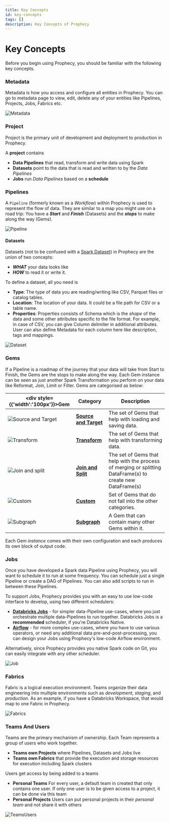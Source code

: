 ```yaml
---
title: Key Concepts
id: key-concepts
tags: []
description: Key Concepts of Prophecy
---
```


# Key Concepts

Before you begin using Prophecy, you should be familiar with the following key concepts.

### Metadata

Metadata is how you access and configure all entities in Prophecy. You can go to metadata page to view, edit, delete any of your entities like Pipelines, Projects, Jobs, Fabrics etc.

![Metadata](img/metadata.png)

###

### Project

Project is the primary unit of development and deployment to production in Prophecy.

A **project** contains

* **Data Pipelines** that read, transform and write data using Spark
* **Datasets** point to the data that is read and written to by the _Data Pipelines_
* **Jobs** run _Data Pipelines_ based on a **schedule**

### Pipelines

A `Pipeline` (formerly known as a _Workflow_) within Prophecy is used to represent the flow of data. They are similar to a map you might use on a road trip: You have a _**Start**_ and _**Finish**_ (Datasets) and the _**stops**_ to make along the way (Gems).

![Pipeline](img/pipeline.png)

#### Datasets

Datasets (not to be confused with a [Spark Dataset](https://spark.apache.org/docs/3.1.3/api/scala/org/apache/spark/sql/Dataset.html)) in Prophecy are the union of two concepts:

* _**WHAT**_ your data looks like
* _**HOW**_ to read it or write it.

To define a dataset, all you need is

* **Type**: The type of data you are reading/writing like CSV, Parquet files or catalog tables.
* **Location**: The location of your data. It could be a file path for CSV or a table name.
* **Properties**: Properties consists of Schema which is the _shape_ of the data and some other attributes specific to the file format. For example, in case of CSV, you can give Column delimiter in additional attributes. User can also define Metadata for each column here like description, tags and mappings.

![Dataset](img/dataset.png)

### Gems

If a Pipeline is a roadmap of the journey that your data will take from Start to Finish, the Gems are the stops to make along the way. Each Gem instance can be seen as just another Spark Transformation you perform on your data like Reformat, Join, Limit or Filter. Gems are categorised as below:

| \<div style=\{{'width':'100px'\}}>Gem      | Category                                                          | Description                                                                                                |
| ------------------------------------------ | ----------------------------------------------------------------- | ---------------------------------------------------------------------------------------------------------- |
| ![Source and Target](img/SourceTarget.png) | [**Source and Target**](../../low-code-spark/gems/source-target/) | The set of Gems that help with loading and saving data.                                                    |
| ![Transform](img/Transform.png)            | [**Transform**](../../low-code-spark/gems/transform/)             | The set of Gems that help with transforming data.                                                          |
| ![Join and split](img/JoinSplit.png)       | [**Join and Split**](../../low-code-spark/gems/join-split/)       | The set of Gems that help with the process of merging or splitting DataFrame(s) to create new DataFrame(s) |
| ![Custom](img/Custom.png)                  | [**Custom**](../../low-code-spark/gems/custom/)                   | Set of Gems that do not fall into the other categories.                                                    |
| ![Subgraph](img/Subgraph.png)              | [**Subgraph**](../../low-code-spark/gems/subgraph/)               | A Gem that can contain many other Gems within it.                                                          |

Each Gem _instance_ comes with their own configuration and each produces its own block of output code.

### Jobs

Once you have developed a Spark data Pipeline using Prophecy, you will want to schedule it to run at some frequency. You can schedule just a single Pipeline or create a DAG of Pipelines. You can also add scripts to run in between these Pipelines.

To support Jobs, Prophecy provides you with an easy to use low-code interface to develop, using two different schedulers:

* [**Databricks Jobs**](../low-code-jobs/databricks-jobs/) - for simpler data-Pipeline use-cases, where you just orchestrate multiple data-Pipelines to run together. Databricks Jobs is a **recommended** scheduler, if you're Databricks Native.
* [**Airflow**](../low-code-jobs/airflow/airflow.md) - for more complex use-cases, where you have to use various operators, or need any additional data pre-and-post-processing, you can design your Jobs using Prophecy's low-code Airflow environment.

Alternatively, since Prophecy provides you native Spark code on Git, you can easily integrate with any other scheduler.

![Job](img/Job.png)



### Fabrics

Fabric is a logical execution environment. Teams organize their data engineering into multiple environments such as _development_, _staging_, and _production_. As an example, if you have a Databricks Workspace, that would map to one Fabric in Prophecy.

![Fabrics](img/fabrics\_details.png)

###

### Teams And Users

Teams are the primary mechanism of ownership. Each Team represents a group of users who work together.

* **Teams own Projects** where Pipelines, Datasets and Jobs live
* **Teams own Fabrics** that provide the execution and storage resources for execution including Spark clusters

Users get access by being added to a teams

* **Personal Teams** For every user, a default team in created that only contains one user. If only one user is to be given access to a project, it can be done via this team
* **Personal Projects** Users can put personal projects in their _personal team_ and not share it with others

![TeamsUsers](img/team\_page.png)

